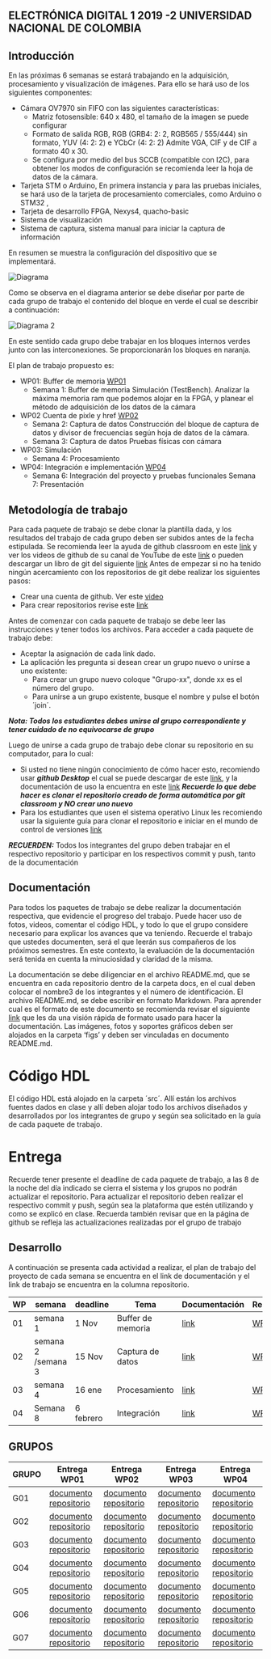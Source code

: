 ##  ELECTRÓNICA DIGITAL 1 2019 -2 UNIVERSIDAD NACIONAL DE COLOMBIA 


## Introducción 

En las próximas 6 semanas se estará trabajando en la adquisición, procesamiento y visualización de  imágenes. Para ello se hará uso de los siguientes componentes:

* Cámara OV7970 sin FIFO con las siguientes características:
	* Matriz fotosensible: 640 x 480, el tamaño de la imagen   se puede configurar 
	* Formato de salida RGB, RGB (GRB4: 2: 2, RGB565 / 555/444) sin formato, YUV (4: 2: 2) e YCbCr (4: 2: 2) Admite VGA, CIF y de CIF a formato 40 x 30.
	* Se configura  por medio del  bus SCCB (compatible con I2C), para obtener los modos de  configuración se recomienda leer la hoja de datos de la cámara.
* Tarjeta STM o Arduino, En primera instancia  y para las pruebas iniciales, se hará uso de la tarjeta de procesamiento comerciales, como Arduino o STM32 , 
* Tarjeta de desarrollo FPGA, Nexys4, quacho-basic 
* Sistema de visualización 
* Sistema de captura,  sistema manual para iniciar la captura de información

En resumen se muestra la configuración del dispositivo que se implementará.

![Diagrama](./docs/figs/diagramaGeneral.jpg)

Como se observa en el diagrama anterior se debe  diseñar por parte de cada grupo de trabajo el contenido del bloque en verde  el cual se describir a continuación:


![Diagrama 2](./docs/figs/estructura_fpga.jpg)


En este sentido cada grupo debe trabajar en los bloques internos verdes junto con las interconexiones.  Se proporcionarán los bloques en naranja.

El plan de trabajo propuesto es:

* WP01: Buffer de memoria  [WP01](https://classroom.github.com/g/Ra4G34mi) 
	* Semana 1: Buffer de memoria  Simulación (TestBench).  Analizar la máxima memoria ram que podemos alojar en la FPGA,  y planear el método de adquisición de los datos de la cámara 
* WP02  Cuenta de pixle y href [WP02](https://classroom.github.com/g/fTcztVJQ)
	* Semana 2: Captura de datos Construcción del bloque de captura de datos y divisor de frecuencias según hoja de datos de la cámara.
	* Semana 3: Captura de datos Pruebas físicas con cámara 
* WP03: Simulación
	* Semana 4: Procesamiento 
* WP04: Integración e implementación [WP04](https://classroom.github.com/g/-N1YMEhS)
	* Semana 6: Integración del proyecto y pruebas funcionales
Semana 7: Presentación  


## Metodología de trabajo 

Para cada paquete de trabajo se debe clonar la plantilla dada, y los resultados del trabajo de cada grupo deben ser subidos antes de la fecha estipulada. Se recomienda  leer la ayuda de github classroom en este [link](https://education.github.com/) y ver los videos de github de su canal de YouTube de este [link]( https://www.youtube.com/githubguides) o pueden descargar un libro de git del siguiente [link]( https://git-scm.com/book/en/v2)
Antes de empezar  si no ha tenido ningún acercamiento con los repositorios de git  debe realizar los siguientes pasos:
* Crear una cuenta de github. Ver este [video](https://www.youtube.com/watch?v=ezxRcdJ8glM&feature=youtu.be)
* Para crear repositorios  revise este [link](https://help.github.com/en/github/getting-started-with-github/create-a-repo)

Antes de comenzar con cada paquete de trabajo se debe leer las instrucciones  y tener todos los archivos. Para acceder a cada paquete de trabajo debe:
* Aceptar la asignación de cada link dado. 
* La aplicación les pregunta si desean crear un grupo nuevo o unirse a uno existente:
	* Para crear un grupo nuevo coloque "Grupo-xx", donde xx es el número del grupo.
	* Para unirse a un grupo existente, busque el nombre  y pulse el botón ´join´.
	
***Nota: Todos los estudiantes debes unirse al grupo correspondiente  y tener cuidado de no equivocarse de grupo***

Luego de unirse a cada grupo de trabajo debe clonar su  repositorio en su computador, para lo cual: 
* Si usted  no tiene ningún conocimiento de cómo hacer esto, recomiendo  usar ***github Desktop*** el cual se puede descargar de este [link]( https://desktop.github.com), y la documentación  de uso la encuentra en este [link](https://help.github.com/en/desktop/getting-started-with-github-desktop) ***Recuerde lo que debe hacer es clonar el repositorio creado de forma automática por git classroom y NO crear uno nuevo***
* Para los estudiantes que usen el sistema operativo Linux  les recomiendo usar la siguiente guía para clonar el repositorio e iniciar en  el mundo de  control de versiones [link]( https://git-scm.com/book/en/v2/Git-Basics-Getting-a-Git-Repository)

***RECUERDEN:*** Todos los integrantes del grupo deben  trabajar en el respectivo repositorio y participar en los respectivos commit y push, tanto de la documentación

## Documentación
Para todos los paquetes de trabajo se debe  realizar  la documentación respectiva, que evidencie el progreso del trabajo. Puede hacer uso de fotos, videos, comentar el código HDL, y todo lo que el grupo considere necesario  para explicar los avances que va teniendo. 
Recuerde el trabajo que ustedes documenten, será el que leerán sus compañeros de los próximos semestres. En este contexto, la evaluación de la documentación será  tenida en cuenta la minuciosidad y claridad de la misma.

La documentación se debe  diligenciar en el archivo README.md, que se encuentra en cada repositorio dentro de la carpeta docs, en el cual deben colocar el nombre3 de los integrantes  y el  número de identificación.
El archivo README.md, se debe escribir en formato Markdown. Para aprender cual es el formato de este documento se recomienda revisar el siguiente [link](https://guides.github.com/features/mastering-markdown/) que les da una visión rápida de formato usado para hacer la documentación. 
Las imágenes, fotos y soportes gráficos deben ser alojados en la carpeta ‘figs’ y deben ser vinculadas en documento README.md.

# Código HDL
El código HDL está alojado en la carpeta ´src´. Allí  están los archivos fuentes dados en clase  y allí deben alojar todo los archivos  diseñados  y desarrollados por los integrantes de grupo y según sea solicitado en la  guía de cada paquete de trabajo.

# Entrega
Recuerde tener presente el deadline  de cada paquete de trabajo, a las 8 de  la noche del día indicado  se cierra  el sistema  y los grupos no podrán actualizar el repositorio.
Para actualizar el repositorio deben realizar  el respectivo commit y push, según sea la plataforma que estén utilizando y como se explicó en clase.
Recuerda también revisar que en la página de github se refleja las actualizaciones realizadas por el grupo de trabajo 
  

## Desarrollo 
A continuación se presenta cada actividad a realizar, el plan de trabajo del proyecto de cada semana se encuentra en el link de documentación y el link de trabajo se encuentra en la columna  repositorio.


WP  | semana | deadline  | Tema | Documentación| Repositorio 
--  | --     | --        | --   | --          | --  
01| semana 1 | 1 Nov | Buffer de memoria | [link](./docs/WP01.md) | [WP01](https://classroom.github.com/g/Ra4G34mi) 
02| semana 2 /semana 3 | 15 Nov | Captura de datos | [link](./docs/WP02.md) | [WP02](https://classroom.github.com/g/fTcztVJQ)  
03  | semana 4 | 16 ene | Procesamiento | [link](./docs/WP03.md) |  [WP03](https://classroom.github.com/g/dq2gMMs9) 
04| Semana 8 | 6  febrero | Integración | [link](./docs/WP04.md) |  [WP04](https://classroom.github.com/g/-N1YMEhS) 

## GRUPOS

GRUPO  | Entrega WP01  | Entrega WP02  | Entrega WP03 | Entrega WP04 
--     | --            | --            | --           | --            
G01    |  [documento](https://github.com/unal-edigital1-2019-2/work01-ramdp-grupo-01/tree/master/docs/README.md) [repositorio](https://github.com/unal-edigital1-2019-2/work01-ramdp-grupo-01) | [documento](https://github.com/unal-edigital1-2019-2/work02-captura-datos-0v7670-grupo-01/tree/master/docs/README.md) [repositorio](https://github.com/unal-edigital1-2019-2/work02-captura-datos-0v7670-grupo-01) | [documento](https://github.com/unal-edigital1-2019-2/work03-smulacion-ov7670-grupo-01/tree/master/docs/README.md) [repositorio](https://github.com/unal-edigital1-2019-2/work03-smulacion-ov7670-grupo-01) | [documento](https://github.com/unal-edigital1-2019-2/work04-proyectofinal-grupo-01-1/tree/master/docs/README.md) [repositorio](https://github.com/unal-edigital1-2019-2/work04-proyectofinal-grupo-01-1) 
G02    |  [documento](https://github.com/unal-edigital1-2019-2/work01-ramdp-grupo-02/tree/master/docs/README.md) [repositorio](https://github.com/unal-edigital1-2019-2/work01-ramdp-grupo-02) | [documento](https://github.com/unal-edigital1-2019-2/work02-captura-datos-0v7670-grupo-02/tree/master/docs/README.md) [repositorio](https://github.com/unal-edigital1-2019-2/work02-captura-datos-0v7670-grupo-02) | [documento](https://github.com/unal-edigital1-2019-2/work03-smulacion-ov7670-grupo-02/tree/master/docs/README.md) [repositorio](https://github.com/unal-edigital1-2019-2/work03-smulacion-ov7670-grupo-02) | [documento](https://github.com/unal-edigital1-2019-2/work04-proyectofinal-grupo-02-1/tree/master/docs/README.md) [repositorio](https://github.com/unal-edigital1-2019-2/work04-proyectofinal-grupo-02-1) 
G03    |  [documento](https://github.com/unal-edigital1-2019-2/work01-ramdp-grupo-03/tree/master/docs/README.md) [repositorio](https://github.com/unal-edigital1-2019-2/work01-ramdp-grupo-03) | [documento](https://github.com/unal-edigital1-2019-2/work02-captura-datos-0v7670-grupo-03/tree/master/docs/README.md) [repositorio](https://github.com/unal-edigital1-2019-2/work02-captura-datos-0v7670-grupo-03) | [documento](https://github.com/unal-edigital1-2019-2/work03-smulacion-ov7670-grupo-03/tree/master/docs/README.md) [repositorio](https://github.com/unal-edigital1-2019-2/work03-smulacion-ov7670-grupo-03) | [documento](https://github.com/unal-edigital1-2019-2/work04-proyectofinal-grupo-03-1/tree/master/docs/README.md) [repositorio](https://github.com/unal-edigital1-2019-2/work04-proyectofinal-grupo-03-1) 
G04    |  [documento](https://github.com/unal-edigital1-2019-2/work01-ramdp-grupo-04/tree/master/docs/README.md) [repositorio](https://github.com/unal-edigital1-2019-2/work01-ramdp-grupo-04) | [documento](https://github.com/unal-edigital1-2019-2/work02-captura-datos-0v7670-grupo-04/tree/master/docs/README.md) [repositorio](https://github.com/unal-edigital1-2019-2/work02-captura-datos-0v7670-grupo-04) | [documento](https://github.com/unal-edigital1-2019-2/work03-smulacion-ov7670-grupo-04/tree/master/docs/README.md) [repositorio](https://github.com/unal-edigital1-2019-2/work03-smulacion-ov7670-grupo-04) | [documento](https://github.com/unal-edigital1-2019-2/work04-proyectofinal-grupo-04-1/tree/master/docs/README.md) [repositorio](https://github.com/unal-edigital1-2019-2/work04-proyectofinal-grupo-04-1) 
G05    |  [documento](https://github.com/unal-edigital1-2019-2/work01-ramdp-grupo-05/tree/master/docs/README.md) [repositorio](https://github.com/unal-edigital1-2019-2/work01-ramdp-grupo-05) | [documento](https://github.com/unal-edigital1-2019-2/work02-captura-datos-0v7670-grupo-05/tree/master/docs/README.md) [repositorio](https://github.com/unal-edigital1-2019-2/work02-captura-datos-0v7670-grupo-05) | [documento](https://github.com/unal-edigital1-2019-2/work03-smulacion-ov7670-grupo-05/tree/master/docs/README.md) [repositorio](https://github.com/unal-edigital1-2019-2/work03-smulacion-ov7670-grupo-05) | [documento](https://github.com/unal-edigital1-2019-2/work04-proyectofinal-grupo-05-1/tree/master/docs/README.md) [repositorio](https://github.com/unal-edigital1-2019-2/work04-proyectofinal-grupo-05-1) 
G06    |  [documento](https://github.com/unal-edigital1-2019-2/work01-ramdp-grupo-06/tree/master/docs/README.md) [repositorio](https://github.com/unal-edigital1-2019-2/work01-ramdp-grupo-06) | [documento](https://github.com/unal-edigital1-2019-2/work02-captura-datos-0v7670-grupo-06/tree/master/docs/README.md) [repositorio](https://github.com/unal-edigital1-2019-2/work02-captura-datos-0v7670-grupo-06) | [documento](https://github.com/unal-edigital1-2019-2/work03-smulacion-ov7670-grupo-06/tree/master/docs/README.md) [repositorio](https://github.com/unal-edigital1-2019-2/work03-smulacion-ov7670-grupo-06) | [documento](https://github.com/unal-edigital1-2019-2/work04-proyectofinal-grupo-06-1/tree/master/docs/README.md) [repositorio](https://github.com/unal-edigital1-2019-2/work04-proyectofinal-grupo-06-1) 
G07    |  [documento](https://github.com/unal-edigital1-2019-2/work01-ramdp-grupo-07/tree/master/docs/README.md) [repositorio](https://github.com/unal-edigital1-2019-2/work01-ramdp-grupo-07) | [documento](https://github.com/unal-edigital1-2019-2/work02-captura-datos-0v7670-grupo-07/tree/master/docs/README.md) [repositorio](https://github.com/unal-edigital1-2019-2/work02-captura-datos-0v7670-grupo-07) | [documento](https://github.com/unal-edigital1-2019-2/work03-smulacion-ov7670-grupo-07/tree/master/docs/README.md) [repositorio](https://github.com/unal-edigital1-2019-2/work03-smulacion-ov7670-grupo-07) | [documento](https://github.com/unal-edigital1-2019-2/work04-proyectofinal-grupo-07-1/tree/master/docs/README.md) [repositorio](https://github.com/unal-edigital1-2019-2/work04-proyectofinal-grupo-07-1) 
